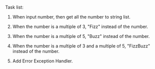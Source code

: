 Task list:

1. When input number, then get all the number to string list.

2. When the number is a multiple of 3, "Fizz" instead of the number.

3. When the number is a multiple of 5, "Buzz" instead of the number.

4. When the number is a multiple of 3 and a multiple of 5, "FizzBuzz" instead of the number.

5. Add Error Exception Handler.